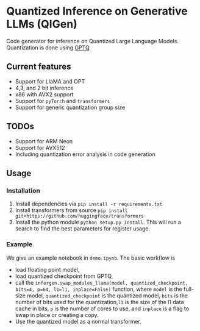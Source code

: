 # Quantized Inference on Generative LLMs (QIGen)

Code generator for inference on Quantized Large Language Models. Quantization is done using [GPTQ](https://github.com/IST-DASLab/gptq).

## Current features

* Support for LlaMA and OPT 
* 4,3, and 2 bit inference
* x86 with AVX2 support
* Support for `pyTorch` and `transformers`
* Support for generic quantization group size

## TODOs

* Support for ARM Neon
* Support for AVX512
* Including quantization error analysis in code generation

## Usage

### Installation

1. Install dependencies via `pip install -r requirements.txt`
2. Install transformers from source `pip install git+https://github.com/huggingface/transformers`
3. Install the python module `python setup.py install`. This will run a search to find the best parameters for register usage.

### Example

We give an example notebook in `demo.ipynb`. The basic workflow is 

* load floating point model,
* load quantized checkpoint from GPTQ,
* call the `infergen.swap_modules_llama(model, quantized_checkpoint, bits=4, p=64, l1=l1, inplace=False)` function, where `model` is the full-size model, `quantized_checkpoint` is the quantized model, `bits` is the number of bits used for the quantization,`l1` is the size of the l1 data cache in bits, `p` is the number of cores to use, and `inplace` is a flag to swap in place or creating a copy.
* Use the quantized model as a normal transformer.
